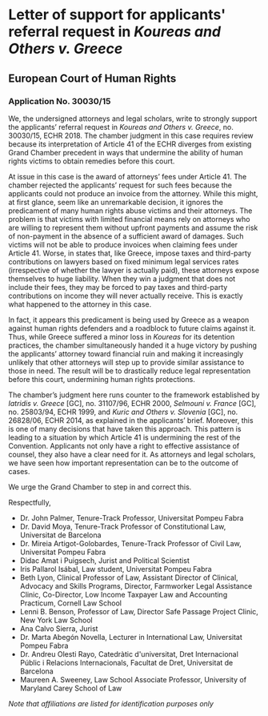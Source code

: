 # Letter of support for applicants' referral request in _Koureas and Others v. Greece_

## European Court of Human Rights
### Application No. 30030/15

We, the undersigned attorneys and legal scholars, write to strongly support the applicants’ referral request in _Koureas and Others v. Greece_, no. 30030/15, ECHR 2018. The chamber judgment in this case requires review because its interpretation of Article 41 of the ECHR diverges from existing Grand Chamber precedent in ways that undermine the ability of human rights victims to obtain remedies before this court. 

At issue in this case is the award of attorneys’ fees under Article 41. The chamber rejected the applicants’ request for such fees because the applicants could not produce an invoice from the attorney. While this might, at first glance, seem like an unremarkable decision, it ignores the predicament of many human rights abuse victims and their attorneys. The problem is that victims with limited financial means rely on attorneys who are willing to represent them without upfront payments and assume the risk of non-payment in the absence of a sufficient award of damages. Such victims will not be able to produce invoices when claiming fees under Article 41. Worse, in states that, like Greece, impose taxes and third-party contributions on lawyers based on fixed minimum legal services rates (irrespective of whether the lawyer is actually paid), these attorneys expose themselves to huge liability. When they win a judgment that does not include their fees, they may be forced to pay taxes and third-party contributions on income they will never actually receive. This is exactly what happened to the attorney in this case.

In fact, it appears this predicament is being used by Greece as a weapon against human rights defenders and a roadblock to future claims against it. Thus, while Greece suffered a minor loss in _Koureas_ for its detention practices, the chamber simultaneously handed it a huge victory by pushing the applicants’ attorney toward financial ruin and making it increasingly unlikely that other attorneys will step up to provide similar assistance to those in need. The result will be to drastically reduce legal representation before this court, undermining human rights protections.

The chamber’s judgment here runs counter to the framework established by _Iatridis v. Greece_ [GC], no. 31107/96, ECHR 2000, _Selmouni v. France_ [GC], no. 25803/94, ECHR 1999, and _Kuric and Others v. Slovenia_ [GC], no. 26828/06, ECHR 2014, as explained in the applicants’ brief. Moreover, this is one of many decisions that have taken this approach. This pattern is leading to a situation by which Article 41 is undermining the rest of the Convention. Applicants not only have a right to effective assistance of counsel, they also have a clear need for it. As attorneys and legal scholars, we have seen how important representation can be to the outcome of cases.

We urge the Grand Chamber to step in and correct this.

Respectfully,

* Dr. John Palmer, Tenure-Track Professor, Universitat Pompeu Fabra
* Dr. David Moya, Tenure-Track Professor of Constitutional Law, Universitat de Barcelona
* Dr. Mireia Artigot-Golobardes, Tenure-Track Professor of Civil Law, Universitat Pompeu Fabra
* Didac Amat i Puigsech, Jurist and Political Scientist
* Iris Pallarol Isábal, Law student, Universitat Pompeu Fabra
* Beth Lyon, Clinical Professor of Law, Assistant Director of Clinical, Advocacy and Skills Programs, Director, Farmworker Legal Assistance Clinic, Co-Director, Low Income Taxpayer Law and Accounting Practicum, Cornell Law School
* Lenni B. Benson, Professor of Law, Director Safe Passage Project Clinic, New York Law School
* Ana Calvo Sierra, Jurist
* Dr. Marta Abegón Novella, Lecturer in International Law, Universitat Pompeu Fabra
* Dr. Andreu Olesti Rayo, Catedràtic d'universitat, Dret Internacional Públic i Relacions Internacionals, Facultat de Dret, Universitat de Barcelona
* Maureen A. Sweeney, Law School Associate Professor, University of Maryland Carey School of Law




_Note that affiliations are listed for identification purposes only_


